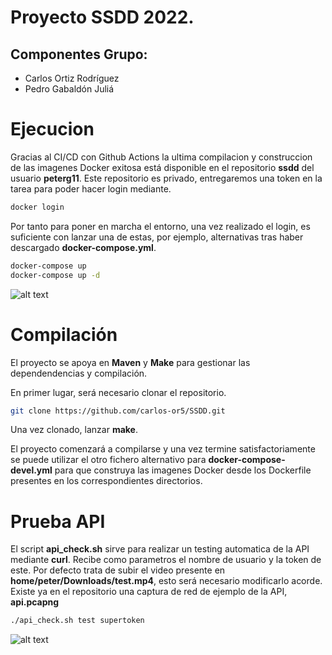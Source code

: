 # Proyecto SSDD 2022. 
## Componentes Grupo:
- Carlos Ortiz Rodríguez
- Pedro Gabaldón Juliá

# Ejecucion

Gracias al CI/CD con Github Actions la ultima compilacion y construccion de las imagenes Docker exitosa está disponible en el repositorio **ssdd** del usuario **peterg11**. Este repositorio es privado, entregaremos una token en la tarea para poder hacer login mediante.

```bash
docker login
```

Por tanto para poner en marcha el entorno, una vez realizado el login, es suficiente con lanzar una de estas, por ejemplo, alternativas  tras haber descargado **docker-compose.yml**.

```bash
docker-compose up
docker-compose up -d
```

![alt text](https://i.imgur.com/3JGMVXr.png)

# Compilación

El proyecto se apoya en **Maven** y **Make** para gestionar las dependendencias y compilación.

En primer lugar, será necesario clonar el repositorio.

```bash
git clone https://github.com/carlos-or5/SSDD.git
```

Una vez clonado, lanzar **make**.

El proyecto comenzará a compilarse y una vez termine satisfactoriamente se puede utilizar el otro fichero alternativo para **docker-compose-devel.yml** para que construya las imagenes Docker desde los Dockerfile presentes en los correspondientes directorios.

# Prueba API

El script **api_check.sh** sirve para realizar un testing automatica de la API mediante **curl**. Recibe como parametros el nombre de usuario y la token de este. Por defecto trata de subir el video presente en **home/peter/Downloads/test.mp4**, esto será necesario modificarlo acorde. Existe ya en el repositorio una captura de red de ejemplo de la API, **api.pcapng**

```bash
./api_check.sh test supertoken
```

![alt text](https://i.imgur.com/PppuNnBh.jpg)
